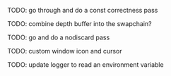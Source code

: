 

TODO: go through and do a const correctness pass



TODO: combine depth buffer into the swapchain?

TODO: go and do a nodiscard pass

TODO: custom window icon and cursor

TODO: update logger to read an environment variable